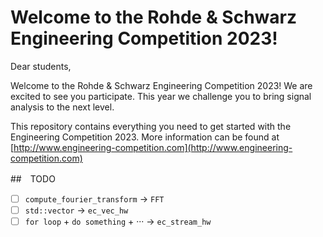 # Welcome to the Rohde & Schwarz Engineering Competition 2023!

Dear students,

Welcome to the Rohde & Schwarz Engineering Competition 2023! We are excited to see you participate.
This year we challenge you to bring signal analysis to the next level. 

This repository contains everything you need to get started with the Engineering Competition 2023.
More information can be found at [http://www.engineering-competition.com](http://www.engineering-competition.com)

##　TODO

- [ ] `compute_fourier_transform` -> `FFT`
- [ ] `std::vector` -> `ec_vec_hw`
- [ ] `for loop` + `do something` + ··· -> `ec_stream_hw`